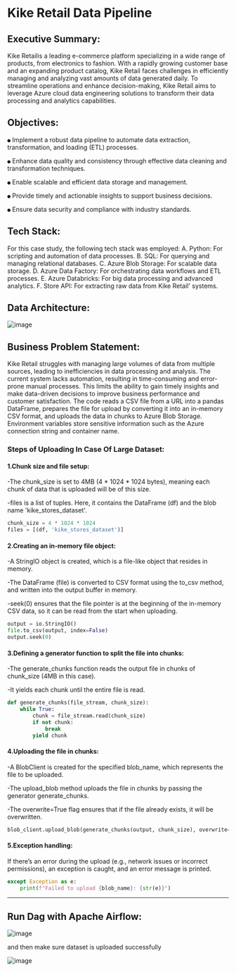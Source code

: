 # Kike Retail Data Pipeline

## Executive Summary:
Kike Retailis a leading e-commerce platform specializing in a wide range of
products, from electronics to fashion. With a rapidly growing customer base
and an expanding product catalog, Kike Retail faces challenges in efficiently
managing and analyzing vast amounts of data generated daily. To streamline
operations and enhance decision-making, Kike Retail aims to leverage Azure
cloud data engineering solutions to transform their data processing and
analytics capabilities.


## Objectives:
 `●` Implement a robust data pipeline to automate data extraction,
transformation, and loading (ETL) processes.

`●` Enhance data quality and consistency through effective data cleaning and
transformation techniques.

`●` Enable scalable and efficient data storage and management.

`●` Provide timely and actionable insights to support business decisions.

`●` Ensure data security and compliance with industry standards.


## Tech Stack:
For this case study, the following tech stack was employed:
A. Python: For scripting and automation of data processes.
B. SQL: For querying and managing relational databases.
C. Azure Blob Storage: For scalable data storage.
D. Azure Data Factory: For orchestrating data workflows and ETL processes.
E. Azure Databricks: For big data processing and advanced analytics.
F. Store API: For extracting raw data from Kike Retail' systems.


## Data Architecture:

![image](https://github.com/user-attachments/assets/b4dcdc68-3946-4ae1-a148-bc284f91e308)


## Business Problem Statement:
Kike Retail struggles with managing large volumes of data from multiple
sources, leading to inefficiencies in data processing and analysis. The
current system lacks automation, resulting in time-consuming and
error-prone manual processes. This limits the ability to gain timely insights
and make data-driven decisions to improve business performance and
customer satisfaction.
The code reads a CSV file from a URL into a pandas DataFrame, prepares the file for upload by converting it into an in-memory CSV format,
and uploads the data in chunks to Azure Blob Storage. Environment variables store sensitive information such as the Azure connection string and container name.

### Steps of Uploading In Case Of Large Dataset:

#### 1.Chunk size and file setup:
-The chunk_size is set to 4MB (4 * 1024 * 1024 bytes), meaning each chunk of data that is uploaded will be of this size.

-files is a list of tuples. Here, it contains the DataFrame (df) and the blob name 'kike_stores_dataset'.
```python
chunk_size = 4 * 1024 * 1024
files = [(df, 'kike_stores_dataset')]
```

#### 2.Creating an in-memory file object:
-A StringIO object is created, which is a file-like object that resides in memory.

-The DataFrame (file) is converted to CSV format using the to_csv method, and written into the output buffer in memory.

-seek(0) ensures that the file pointer is at the beginning of the in-memory CSV data, so it can be read from the start when uploading.

```python
output = io.StringIO()
file.to_csv(output, index=False)
output.seek(0)
```


#### 3.Defining a generator function to split the file into chunks:
-The generate_chunks function reads the output file in chunks of chunk_size (4MB in this case).

-It yields each chunk until the entire file is read.
```python
def generate_chunks(file_stream, chunk_size):
    while True:
        chunk = file_stream.read(chunk_size)
        if not chunk:
            break
        yield chunk
```


#### 4.Uploading the file in chunks:
-A BlobClient is created for the specified blob_name, which represents the file to be uploaded.

-The upload_blob method uploads the file in chunks by passing the generator generate_chunks.

-The overwrite=True flag ensures that if the file already exists, it will be overwritten.
```python
blob_client.upload_blob(generate_chunks(output, chunk_size), overwrite=True)
```


#### 5.Exception handling:
If there’s an error during the upload (e.g., network issues or incorrect permissions), an exception is caught, and an error message is printed.
```python
except Exception as e:
    print(f"Failed to upload {blob_name}: {str(e)}")
```

----
## Run Dag with Apache Airflow:

![image](https://github.com/user-attachments/assets/a2e5a3f7-151b-4927-ad2c-87c0fb3aa73a)

and then make sure dataset is uploaded successfully

![image](https://github.com/user-attachments/assets/eafacb00-d44d-429a-a8ee-38758e13697d)





